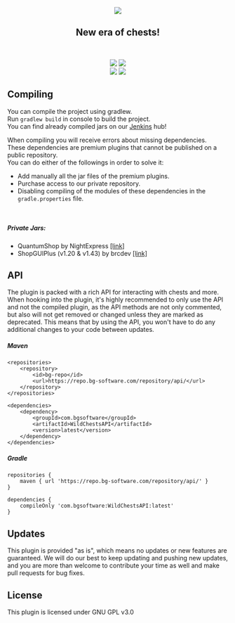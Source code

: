 <p align="center">
<img src="https://bg-software.com/imgs/wildchests-logo.png" />
<h2 align="center">New era of chests!</h2>
</p>
<br>
<p align="center">
<a href="https://bg-software.com/discord/"><img src="https://img.shields.io/discord/293212540723396608?color=7289DA&label=Discord&logo=discord&logoColor=7289DA&link=https://bg-software.com/discord/"></a>
<a href="https://bg-software.com/patreon/"><img src="https://img.shields.io/badge/-Support_on_Patreon-F96854.svg?logo=patreon&style=flat&logoColor=white&link=https://bg-software.com/patreon/"></a><br>
<a href=""><img src="https://img.shields.io/maintenance/yes/2022"></a>
<a href="https://www.codacy.com/gh/BG-Software-LLC/WildChests/dashboard?utm_source=github.com&amp;utm_medium=referral&amp;utm_content=BG-Software-LLC/WildChests&amp;utm_campaign=Badge_Grade"><img src="https://app.codacy.com/project/badge/Grade/10fe7eff5cca459c9a1eee5134f61d31"/></a>
</p>

## Compiling

You can compile the project using gradlew.<br>
Run `gradlew build` in console to build the project.<br>
You can find already compiled jars on our [Jenkins](https://hub.bg-software.com/) hub!<br>

When compiling you will receive errors about missing dependencies.<br>
These dependencies are premium plugins that cannot be published on a public repository.<br>
You can do either of the followings in order to solve it:

- Add manually all the jar files of the premium plugins.
- Purchase access to our private repository.
- Disabling compiling of the modules of these dependencies in the `gradle.properties` file.

<br>

##### Private Jars:

- QuantumShop by NightExpress [[link]](https://www.spigotmc.org/resources/50696/)
- ShopGUIPlus (v1.20 & v1.43) by brcdev [[link]](https://www.spigotmc.org/resources/6515/)

## API

The plugin is packed with a rich API for interacting with chests and more. When hooking into the plugin, it's highly
recommended to only use the API and not the compiled plugin, as the API methods are not only commented, but also will
not get removed or changed unless they are marked as deprecated. This means that by using the API, you won't have to do
any additional changes to your code between updates.

##### Maven

```
<repositories>
    <repository>
        <id>bg-repo</id>
        <url>https://repo.bg-software.com/repository/api/</url>
    </repository>
</repositories>

<dependencies>
    <dependency>
        <groupId>com.bgsoftware</groupId>
        <artifactId>WildChestsAPI</artifactId>
        <version>latest</version>
    </dependency>
</dependencies>
```

##### Gradle

```
repositories {
    maven { url 'https://repo.bg-software.com/repository/api/' }
}

dependencies {
    compileOnly 'com.bgsoftware:WildChestsAPI:latest'
}
```

## Updates

This plugin is provided "as is", which means no updates or new features are guaranteed. We will do our best to keep
updating and pushing new updates, and you are more than welcome to contribute your time as well and make pull requests
for bug fixes.

## License

This plugin is licensed under GNU GPL v3.0
